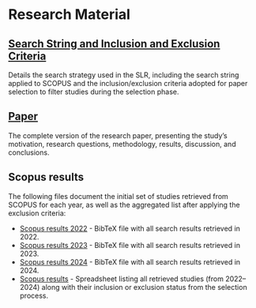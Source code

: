 # Research Material

## [Search String and Inclusion and Exclusion Criteria](criteria.md)
Details the search strategy used in the SLR, including the search string applied to SCOPUS and the inclusion/exclusion criteria adopted for paper selection to filter studies during the selection phase.

## [Paper](../../Paper.pdf)
The complete version of the research paper, presenting the study’s motivation, research questions, methodology, results, discussion, and conclusions.

## Scopus results
The following files document the initial set of studies retrieved from SCOPUS for each year, as well as the aggregated list after applying the exclusion criteria:

- [Scopus results 2022](scopus2022.bib) - BibTeX file with all search results retrieved in 2022.
- [Scopus results 2023](scopus2023.bib) - BibTeX file with all search results retrieved in 2023.
- [Scopus results 2024](scopus2024.bib) - BibTeX file with all search results retrieved in 2024.
- [Scopus results](scopus-results.xlsx) - Spreadsheet listing all retrieved studies (from 2022–2024) along with their inclusion or exclusion status from the selection process.